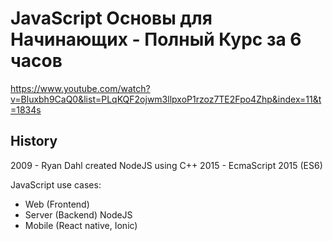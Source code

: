 # JavaScript Основы для Начинающих - Полный Курс за 6 часов

https://www.youtube.com/watch?v=Bluxbh9CaQ0&list=PLqKQF2ojwm3llpxoP1rzoz7TE2Fpo4Zhp&index=11&t=1834s

## History
2009 - Ryan Dahl created NodeJS using C++
2015 - EcmaScript 2015 (ES6)

JavaScript use cases:
- Web (Frontend)
- Server (Backend) NodeJS
- Mobile (React native, Ionic)